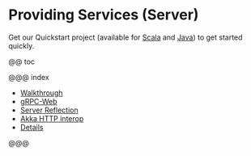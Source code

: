 # Providing Services (Server)

Get our Quickstart project (available for [Scala](https://developer.lightbend.com/start/?group=akka&project=akka-grpc-quickstart-scala) and [Java](https://developer.lightbend.com/start/?group=akka&project=akka-grpc-quickstart-java)) to get started quickly.

@@ toc

@@@ index

 * [Walkthrough](walkthrough.md)
 * [gRPC-Web](grpc-web.md)
 * [Server Reflection](reflection.md)
 * [Akka HTTP interop](akka-http.md)
 * [Details](details.md)

@@@
